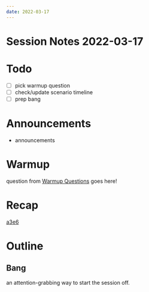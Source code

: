 ```yaml
---
date: 2022-03-17
---
```

# Session Notes 2022-03-17
# Todo
- [ ] pick warmup question
- [ ] check/update scenario timeline
- [ ] prep bang
# Announcements
- announcements
# Warmup
question from [Warmup Questions](../warmup-questions.md) goes here!
# Recap
[a3e6](../../logbook/a3e6.md)
# Outline
## Bang
an attention-grabbing way to start the session off.